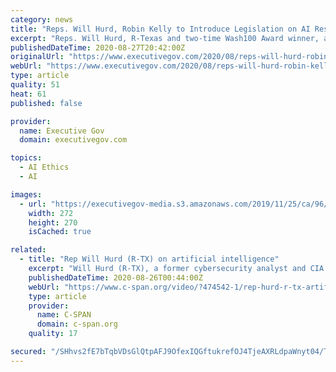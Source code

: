 ```yaml
---
category: news
title: "Reps. Will Hurd, Robin Kelly to Introduce Legislation on AI Research, Ethics"
excerpt: "Reps. Will Hurd, R-Texas and two-time Wash100 Award winner, and Robin Kelly, D-Ill., plan to introduce legislation focused on driving research into artificial intelligence and its impact on ethics, national security and the workforce,"
publishedDateTime: 2020-08-27T20:42:00Z
originalUrl: "https://www.executivegov.com/2020/08/reps-will-hurd-robin-kelly-to-introduce-legislation-on-ai-research-ethics/"
webUrl: "https://www.executivegov.com/2020/08/reps-will-hurd-robin-kelly-to-introduce-legislation-on-ai-research-ethics/"
type: article
quality: 51
heat: 61
published: false

provider:
  name: Executive Gov
  domain: executivegov.com

topics:
  - AI Ethics
  - AI

images:
  - url: "https://executivegov-media.s3.amazonaws.com/2019/11/25/ca/96/da/8e/ad/21/54/d4/servletFileDownload-253.png"
    width: 272
    height: 270
    isCached: true

related:
  - title: "Rep Will Hurd (R-TX) on artificial intelligence"
    excerpt: "Will Hurd (R-TX), a former cybersecurity analyst and CIA officer, talks about cyber issues facing the U.S., artificial intelligence, and says China wants to surpass the U.S. as a superpower by focusing on future technologies."
    publishedDateTime: 2020-08-26T00:44:00Z
    webUrl: "https://www.c-span.org/video/?474542-1/rep-hurd-r-tx-artificial-intelligence"
    type: article
    provider:
      name: C-SPAN
      domain: c-span.org
    quality: 17

secured: "/SHhvs2fE7bTqbVDsGlQtpAFJ9OfexIQGftukrefOJ4TjeAXRLdpaWnyt04/TFgojyGgftNZ5vcQ1FlCzCHjPOH7w7zo0fkiQM5Q8dzo7cN7EzLtngMa9YwOPKwqUAvTa9E9roZ1tyyJgISQAs1b1q/l8khcJ5Vph3vw1m7/uR0rvjoKkHTlSePf1mFpKNOnqfwutZVaWGajeVZqFlT098mB1ZRNa8RmMgH0qsHubzQL4VUSe1U7BzItxuyQvRP2694IZJXj7lUuLnyjuCrNgR+lBFQOMc17214VWSKAh880WfiFllJpnvta8pr09nXFJkzGSuqFKYDuE+z3D2lC6wV9rr1eXOI6ZjSAWPqC3OE=;qKUNKQdo+RWhkrDNCzFKIg=="
---
```


